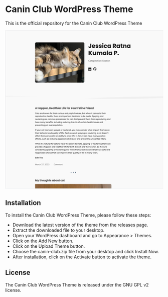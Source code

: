 # Canin Club WordPress Theme
This is the official repository for the Canin Club WordPress Theme

![Alt text](/screenshot.png "Optional Title")

## Installation
To install the Canin Club WordPress Theme, please follow these steps:

- Download the latest version of the theme from the releases page.
- Extract the downloaded file to your desktop.
- Open your WordPress dashboard and go to Appearance > Themes.
- Click on the Add New button.
- Click on the Upload Theme button.
- Choose the canin-club.zip file from your desktop and click Install Now.
- After installation, click on the Activate button to activate the theme.

## License
The Canin Club WordPress Theme is released under the GNU GPL v2 license.
